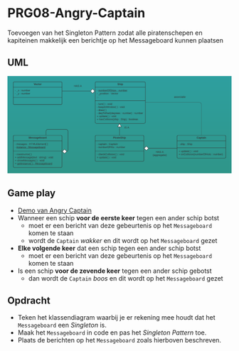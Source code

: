 # PRG08-Angry-Captain

Toevoegen van het Singleton Pattern zodat alle piratenschepen en kapiteinen makkelijk een berichtje op het Messageboard kunnen plaatsen

## UML
![UML Angry Captain](UML-angry-captain.png)

## Game play

- [Demo van Angry Captain](https://hr-cmgt.github.io/PRG08-Angry-Captain-completed/)
- Wanneer een schip **voor de eerste keer** tegen een ander schip botst
    - moet er een bericht van deze gebeurtenis op het `Messageboard` komen te staan
    - wordt de `Captain` *wakker* en dit wordt op het `Messageboard` gezet
- **Elke volgende keer** dat een schip tegen een ander schip botst
    - moet er een bericht van deze gebeurtenis op het `Messageboard` komen te staan
- Is een schip **voor de zevende keer** tegen een ander schip gebotst
    - dan wordt de `Captain` *boos* en dit wordt op het `Messageboard` gezet

## Opdracht
- Teken het klassendiagram waarbij je er rekening mee houdt dat het `Messageboard` een *Singleton* is.
- Maak het `Messageboard` in code en pas het *Singleton Pattern* toe.
- Plaats de berichten op het `Messageboard` zoals hierboven beschreven.
